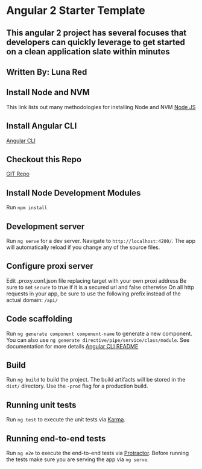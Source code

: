 # Angular 2 Starter Template

## This angular 2 project has several focuses that developers can quickly leverage to get started on a clean application slate within minutes
## Written By: Luna Red

## Install Node and NVM
  This link lists out many methodologies for installing Node and NVM
  [Node JS](https://gist.github.com/isaacs/579814)
  
## Install Angular CLI
  [Angular CLI](https://github.com/angular/angular-cli)

## Checkout this Repo
  [GIT Repo](https://github.com/luna-red/angular2-starter-template.git)
  
## Install Node Development Modules
  Run `npm install`
  
## Development server
  Run `ng serve` for a dev server. 
  Navigate to `http://localhost:4200/`. 
  The app will automatically reload if you change any of the source files.
  
## Configure proxi server
  Edit .proxy.conf.json file replacing target with your own proxi address
  Be sure to set `secure` to true if it is a secured url and false otherwise
  On all http requests in your app, be sure to use the following prefix instead of the actual domain:
  `/api/` 

## Code scaffolding
  Run `ng generate component component-name` to generate a new component. 
  You can also use `ng generate directive/pipe/service/class/module`.
  See documentation for more details [Angular CLI README](https://github.com/angular/angular-cli/blob/master/README.md)

## Build
  Run `ng build` to build the project. 
  The build artifacts will be stored in the `dist/` directory. 
  Use the `-prod` flag for a production build.

## Running unit tests
  Run `ng test` to execute the unit tests via [Karma](https://karma-runner.github.io).

## Running end-to-end tests
  Run `ng e2e` to execute the end-to-end tests via [Protractor](http://www.protractortest.org/).
  Before running the tests make sure you are serving the app via `ng serve`.
